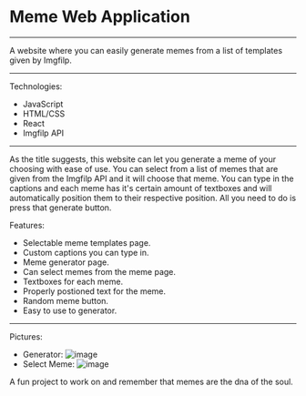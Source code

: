 # Meme Web Application 
_________________________

A website where you can easily generate memes from a list of templates given by Imgfilp.
_________________________ 

Technologies:
- JavaScript
- HTML/CSS
- React
- Imgfilp API
_________________________

As the title suggests, this website can let you generate a meme of your choosing with ease of use. You can select from a list of memes that are given from the Imgfilp API
and it will choose that meme. You can type in the captions and each meme has it's certain amount of textboxes and will automatically position them to their respective 
position. All you need to do is press that generate button. 

Features:
- Selectable meme templates page.
- Custom captions you can type in.
- Meme generator page.
- Can select memes from the meme page.
- Textboxes for each meme.
- Properly postioned text for the meme.
- Random meme button. 
- Easy to use to generator.
_________________________

Pictures: 
- Generator: ![image](https://github.com/T2703/Meme-Web-App/assets/113402224/ad30bd6f-a5ce-4249-857b-1d6815ec112e)
- Select Meme: ![image](https://github.com/T2703/Meme-Web-App/assets/113402224/2cb1a2f8-e26e-4ae4-8c81-91d7164742dd)

A fun project to work on and remember that memes are the dna of the soul. 

  
